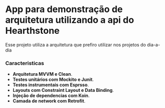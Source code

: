 # App para demonstração de arquitetura utilizando a api do Hearthstone

Esse projeto utiliza a arquitetura que prefiro utilizar nos projetos do dia-a-dia

### **Caracteristicas** ###

- __Arquitetura MVVM e Clean__. 
- __Testes unitários com Mockito e Junit__. 
- __Testes instrumentais com Esprsso__. 
- __Layouts com Constraint Layout e Data Binding__. 
- __Injeção de dependencias com Koin__.
- __Camada de network com Retrofit__. 

